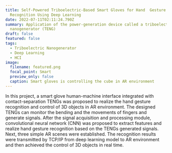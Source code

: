 ```yaml
---
title: Self-Powered Triboelectric-Based Smart Gloves for Hand  Gesture
  Recognition Using Deep Learning
date: 2022-07-11T02:11:24.790Z
summary: Application of the power-generation device called a triboelectric
  nanogenerator (TENG)
draft: false
featured: false
tags:
  - Triboelectric Nanogenerator
  - Deep Learning
  - HCI
image:
  filename: featured.png
  focal_point: Smart
  preview_only: false
  caption: Smart gloves is controlling the cube in AR environment
---
```

In this project, a smart glove human-machine interface integrated with contact-separation TENGs was proposed to realize the hand gesture recognition and control of 3D objects in AR environment. The designed TENGs can monitor the bending and the movements of fingers and generate signals. After the signal acquisition and processing module, convolutional neural network (CNN) was proposed to extract features and realize hand gesture recognition based on the TENGs generated signals. Next, three simple AR scenes were established. The recognition results were transmitted by TCP/IP from deep learning model to AR environment and then achieved the control of 3D objects in real time.
